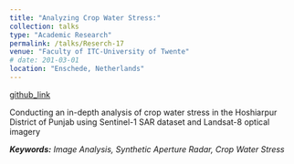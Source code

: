 ```yaml
---
title: "Analyzing Crop Water Stress:"
collection: talks
type: "Academic Research"
permalink: /talks/Reserch-17
venue: "Faculty of ITC-University of Twente"
# date: 201-03-01
location: "Enschede, Netherlands"
---
```


[github_link](http://example2.com)

Conducting an in-depth analysis of crop water stress in the Hoshiarpur District 
of Punjab using Sentinel-1 SAR dataset and Landsat-8 optical imagery

___Keywords:__  Image Analysis, Synthetic Aperture Radar, Crop Water Stress_